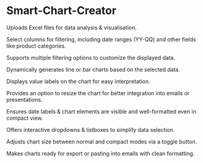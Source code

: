 # Smart-Chart-Creator

Uploads Excel files for data analysis & visualisation.

Select columns for filtering, including date ranges (YY-QQ) and other fields like product categories.

Supports multiple filtering options to customize the displayed data.

Dynamically generates line or bar charts based on the selected data.

Displays value labels on the chart for easy interpretation.

Provides an option to resize the chart for better integration into emails or presentations.

Ensures date labels & chart elements are visible and well-formatted even in compact view.

Offers interactive dropdowns & listboxes to simplify data selection.

Adjusts chart size between normal and compact modes via a toggle button.

Makes charts ready for export or pasting into emails with clean formatting.
